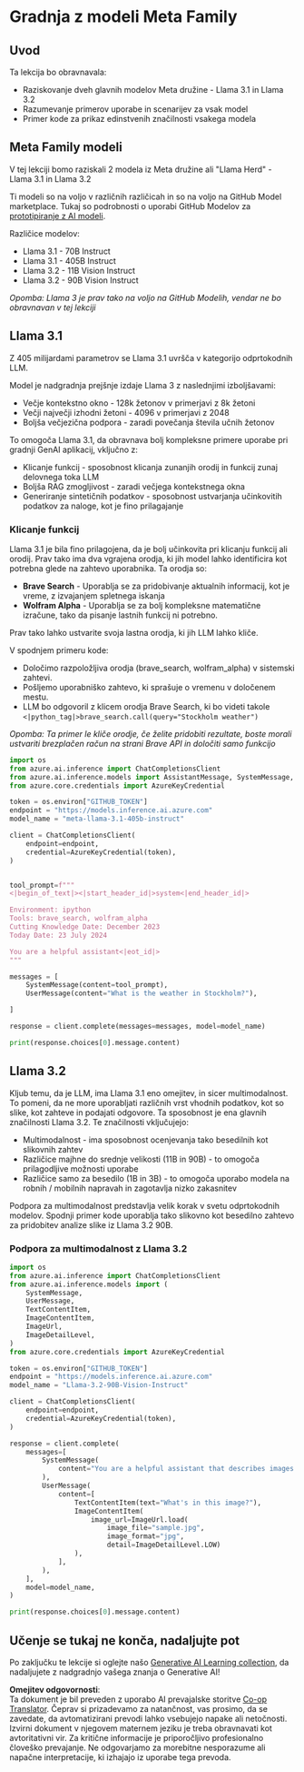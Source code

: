 <!--
CO_OP_TRANSLATOR_METADATA:
{
  "original_hash": "4c2a0b0c738b649ef049fb99a23be661",
  "translation_date": "2025-05-20T11:17:20+00:00",
  "source_file": "21-meta/README.md",
  "language_code": "sl"
}
-->
# Gradnja z modeli Meta Family

## Uvod

Ta lekcija bo obravnavala:

- Raziskovanje dveh glavnih modelov Meta družine - Llama 3.1 in Llama 3.2
- Razumevanje primerov uporabe in scenarijev za vsak model
- Primer kode za prikaz edinstvenih značilnosti vsakega modela

## Meta Family modeli

V tej lekciji bomo raziskali 2 modela iz Meta družine ali "Llama Herd" - Llama 3.1 in Llama 3.2

Ti modeli so na voljo v različnih različicah in so na voljo na GitHub Model marketplace. Tukaj so podrobnosti o uporabi GitHub Modelov za [prototipiranje z AI modeli](https://docs.github.com/en/github-models/prototyping-with-ai-models?WT.mc_id=academic-105485-koreyst).

Različice modelov:
- Llama 3.1 - 70B Instruct
- Llama 3.1 - 405B Instruct
- Llama 3.2 - 11B Vision Instruct
- Llama 3.2 - 90B Vision Instruct

*Opomba: Llama 3 je prav tako na voljo na GitHub Modelih, vendar ne bo obravnavan v tej lekciji*

## Llama 3.1

Z 405 milijardami parametrov se Llama 3.1 uvršča v kategorijo odprtokodnih LLM.

Model je nadgradnja prejšnje izdaje Llama 3 z naslednjimi izboljšavami:

- Večje kontekstno okno - 128k žetonov v primerjavi z 8k žetoni
- Večji največji izhodni žetoni - 4096 v primerjavi z 2048
- Boljša večjezična podpora - zaradi povečanja števila učnih žetonov

To omogoča Llama 3.1, da obravnava bolj kompleksne primere uporabe pri gradnji GenAI aplikacij, vključno z:
- Klicanje funkcij - sposobnost klicanja zunanjih orodij in funkcij zunaj delovnega toka LLM
- Boljša RAG zmogljivost - zaradi večjega kontekstnega okna
- Generiranje sintetičnih podatkov - sposobnost ustvarjanja učinkovitih podatkov za naloge, kot je fino prilagajanje

### Klicanje funkcij

Llama 3.1 je bila fino prilagojena, da je bolj učinkovita pri klicanju funkcij ali orodij. Prav tako ima dva vgrajena orodja, ki jih model lahko identificira kot potrebna glede na zahtevo uporabnika. Ta orodja so:

- **Brave Search** - Uporablja se za pridobivanje aktualnih informacij, kot je vreme, z izvajanjem spletnega iskanja
- **Wolfram Alpha** - Uporablja se za bolj kompleksne matematične izračune, tako da pisanje lastnih funkcij ni potrebno.

Prav tako lahko ustvarite svoja lastna orodja, ki jih LLM lahko kliče.

V spodnjem primeru kode:

- Določimo razpoložljiva orodja (brave_search, wolfram_alpha) v sistemski zahtevi.
- Pošljemo uporabniško zahtevo, ki sprašuje o vremenu v določenem mestu.
- LLM bo odgovoril z klicem orodja Brave Search, ki bo videti takole `<|python_tag|>brave_search.call(query="Stockholm weather")`

*Opomba: Ta primer le kliče orodje, če želite pridobiti rezultate, boste morali ustvariti brezplačen račun na strani Brave API in določiti samo funkcijo*

```python 
import os
from azure.ai.inference import ChatCompletionsClient
from azure.ai.inference.models import AssistantMessage, SystemMessage, UserMessage
from azure.core.credentials import AzureKeyCredential

token = os.environ["GITHUB_TOKEN"]
endpoint = "https://models.inference.ai.azure.com"
model_name = "meta-llama-3.1-405b-instruct"

client = ChatCompletionsClient(
    endpoint=endpoint,
    credential=AzureKeyCredential(token),
)


tool_prompt=f"""
<|begin_of_text|><|start_header_id|>system<|end_header_id|>

Environment: ipython
Tools: brave_search, wolfram_alpha
Cutting Knowledge Date: December 2023
Today Date: 23 July 2024

You are a helpful assistant<|eot_id|>
"""

messages = [
    SystemMessage(content=tool_prompt),
    UserMessage(content="What is the weather in Stockholm?"),

]

response = client.complete(messages=messages, model=model_name)

print(response.choices[0].message.content)
```

## Llama 3.2

Kljub temu, da je LLM, ima Llama 3.1 eno omejitev, in sicer multimodalnost. To pomeni, da ne more uporabljati različnih vrst vhodnih podatkov, kot so slike, kot zahteve in podajati odgovore. Ta sposobnost je ena glavnih značilnosti Llama 3.2. Te značilnosti vključujejo:

- Multimodalnost - ima sposobnost ocenjevanja tako besedilnih kot slikovnih zahtev
- Različice majhne do srednje velikosti (11B in 90B) - to omogoča prilagodljive možnosti uporabe
- Različice samo za besedilo (1B in 3B) - to omogoča uporabo modela na robnih / mobilnih napravah in zagotavlja nizko zakasnitev

Podpora za multimodalnost predstavlja velik korak v svetu odprtokodnih modelov. Spodnji primer kode uporablja tako slikovno kot besedilno zahtevo za pridobitev analize slike iz Llama 3.2 90B.

### Podpora za multimodalnost z Llama 3.2

```python 
import os
from azure.ai.inference import ChatCompletionsClient
from azure.ai.inference.models import (
    SystemMessage,
    UserMessage,
    TextContentItem,
    ImageContentItem,
    ImageUrl,
    ImageDetailLevel,
)
from azure.core.credentials import AzureKeyCredential

token = os.environ["GITHUB_TOKEN"]
endpoint = "https://models.inference.ai.azure.com"
model_name = "Llama-3.2-90B-Vision-Instruct"

client = ChatCompletionsClient(
    endpoint=endpoint,
    credential=AzureKeyCredential(token),
)

response = client.complete(
    messages=[
        SystemMessage(
            content="You are a helpful assistant that describes images in details."
        ),
        UserMessage(
            content=[
                TextContentItem(text="What's in this image?"),
                ImageContentItem(
                    image_url=ImageUrl.load(
                        image_file="sample.jpg",
                        image_format="jpg",
                        detail=ImageDetailLevel.LOW)
                ),
            ],
        ),
    ],
    model=model_name,
)

print(response.choices[0].message.content)
```

## Učenje se tukaj ne konča, nadaljujte pot

Po zaključku te lekcije si oglejte našo [Generative AI Learning collection](https://aka.ms/genai-collection?WT.mc_id=academic-105485-koreyst), da nadaljujete z nadgradnjo vašega znanja o Generative AI!

**Omejitev odgovornosti**:  
Ta dokument je bil preveden z uporabo AI prevajalske storitve [Co-op Translator](https://github.com/Azure/co-op-translator). Čeprav si prizadevamo za natančnost, vas prosimo, da se zavedate, da avtomatizirani prevodi lahko vsebujejo napake ali netočnosti. Izvirni dokument v njegovem maternem jeziku je treba obravnavati kot avtoritativni vir. Za kritične informacije je priporočljivo profesionalno človeško prevajanje. Ne odgovarjamo za morebitne nesporazume ali napačne interpretacije, ki izhajajo iz uporabe tega prevoda.